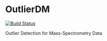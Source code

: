 # OutlierDM
[![Build Status](https://travis-ci.org/sooheang/OutlierDM.svg?branch=rosa_v1)](https://travis-ci.org/sooheang/OutlierDM)  


Outlier Detection for Mass-Spectrometry Data
